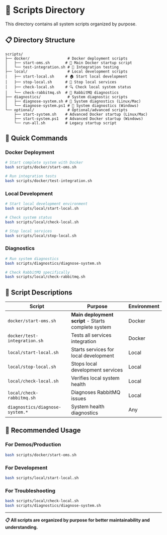 # 📁 Scripts Directory

This directory contains all system scripts organized by purpose.

## 📋 Directory Structure

```
scripts/
├── docker/                 # Docker deployment scripts
│   ├── start-oms.sh       # 🚀 Main Docker startup script
│   └── test-integration.sh # 🧪 Integration testing
├── local/                  # Local development scripts  
│   ├── start-local.sh     # 🏠 Start local development
│   ├── stop-local.sh      # 🛑 Stop local services
│   ├── check-local.sh     # 🔍 Check local system status
│   └── check-rabbitmq.sh  # 🐰 RabbitMQ diagnostics
├── diagnostics/            # System diagnostic scripts
│   ├── diagnose-system.sh # 🔧 System diagnostics (Linux/Mac)
│   └── diagnose-system.ps1 # 🔧 System diagnostics (Windows)
└── optional/               # Optional/advanced scripts
    ├── start-system.sh    # Advanced Docker startup (Linux/Mac)
    ├── start-system.ps1   # Advanced Docker startup (Windows)
    └── run-all.sh         # Legacy startup script
```

## 🚀 Quick Commands

### Docker Deployment
```bash
# Start complete system with Docker
bash scripts/docker/start-oms.sh

# Run integration tests
bash scripts/docker/test-integration.sh
```

### Local Development
```bash
# Start local development environment
bash scripts/local/start-local.sh

# Check system status
bash scripts/local/check-local.sh

# Stop local services
bash scripts/local/stop-local.sh
```

### Diagnostics
```bash
# Run system diagnostics
bash scripts/diagnostics/diagnose-system.sh

# Check RabbitMQ specifically
bash scripts/local/check-rabbitmq.sh
```

## 📝 Script Descriptions

| Script | Purpose | Environment |
|--------|---------|-------------|
| `docker/start-oms.sh` | **Main deployment script** - Starts complete system | Docker |
| `docker/test-integration.sh` | Tests all services integration | Docker |
| `local/start-local.sh` | Starts services for local development | Local |
| `local/stop-local.sh` | Stops local development services | Local |
| `local/check-local.sh` | Verifies local system health | Local |
| `local/check-rabbitmq.sh` | Diagnoses RabbitMQ issues | Local |
| `diagnostics/diagnose-system.*` | System health diagnostics | Any |

## 🎯 Recommended Usage

### For Demos/Production
```bash
bash scripts/docker/start-oms.sh
```

### For Development
```bash
bash scripts/local/start-local.sh
```

### For Troubleshooting
```bash
bash scripts/local/check-local.sh
bash scripts/diagnostics/diagnose-system.sh
```

---

**📋 All scripts are organized by purpose for better maintainability and understanding.**